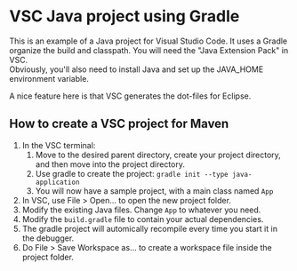 # VSC Java project using Gradle

This is an example of a Java project for Visual Studio Code.
It uses a Gradle organize the build and classpath.
You will need the "Java Extension Pack" in VSC.  
Obviously, you'll also need to install Java and set up the JAVA_HOME environment variable.

A nice feature here is that VSC generates the dot-files for Eclipse.

## How to create a VSC project for Maven

1. In the VSC terminal:
   1. Move to the desired parent directory, create your project directory, and then move into the project directory.
   2. Use gradle to create the project:  `gradle init --type java-application`
   3. You will now have a sample project, with a main class named `App`
2. In VSC, use File > Open... to open the new project folder.
3. Modify the existing Java files.  Change `App` to whatever you need.
4. Modify the `build.gradle` file to contain your actual dependencies.
5. The gradle project will automically recompile every time you start it in the debugger.
5. Do File > Save Workspace as... to create a workspace file inside the project folder.

